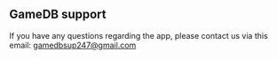 ## GameDB support

If you have any questions regarding the app, please contact us via this email: gamedbsup247@gmail.com